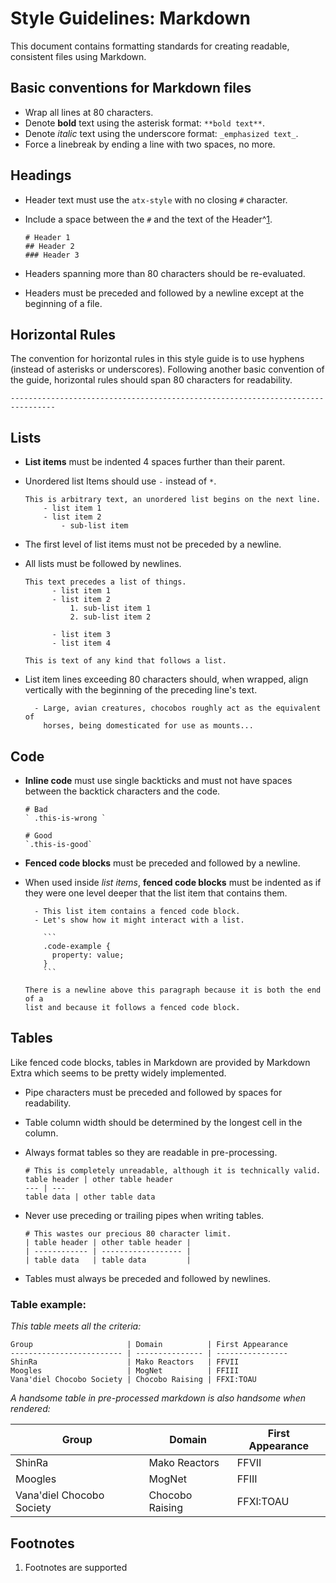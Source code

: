 ﻿# Style Guidelines: Markdown

This document contains formatting standards for creating readable, consistent
files using Markdown.

## Basic conventions for Markdown files

  - Wrap all lines at 80 characters.
  - Denote **bold** text using the asterisk format: `**bold text**`.
  - Denote _italic_ text using the underscore format: `_emphasized text_`.
  - Force a linebreak by ending a line with two spaces, no more.

## Headings

  - Header text must use the `atx-style` with no closing `#` character.
  - Include a space between the `#` and the text of the Header^[1](#1).

    ```
    # Header 1
    ## Header 2
    ### Header 3
    ```

  - Headers spanning more than 80 characters should be re-evaluated.
  - Headers must be preceded and followed by a newline except at the beginning
    of a file.

## Horizontal Rules

The convention for horizontal rules in this style guide is to use hyphens
(instead of asterisks or underscores). Following another basic convention of the
guide, horizontal rules should span 80 characters for readability.

```
--------------------------------------------------------------------------------
```

## Lists

  - **List items** must be indented 4 spaces further than their parent.
  - Unordered list Items should use `-` instead of `*`.

    ```
    This is arbitrary text, an unordered list begins on the next line.
        - list item 1
        - list item 2
            - sub-list item
    ```

  - The first level of list items must not be preceded by a newline.
  - All lists must be followed by newlines.

    ```
    This text precedes a list of things.
          - list item 1
          - list item 2
              1. sub-list item 1
              2. sub-list item 2

          - list item 3
          - list item 4

    This is text of any kind that follows a list.
    ```

  - List item lines exceeding 80 characters should, when wrapped, align
    vertically with the beginning of the preceding line's text.

    ```
      - Large, avian creatures, chocobos roughly act as the equivalent of
        horses, being domesticated for use as mounts...
    ```

## Code

  - **Inline code** must use single backticks and must not have spaces between
    the backtick characters and the code.

    ```
    # Bad
    ` .this-is-wrong `

    # Good
    `.this-is-good`
    ```

  - **Fenced code blocks** must be preceded and followed by a newline.
  - When used inside _list items_, **fenced code blocks** must be indented as
    if they were one level deeper that the list item that contains them.

    ```
      - This list item contains a fenced code block.
      - Let's show how it might interact with a list.

        ```
        .code-example {
          property: value;
        }
        ```

    There is a newline above this paragraph because it is both the end of a
    list and because it follows a fenced code block.
    ```

## Tables

Like fenced code blocks, tables in Markdown are provided by Markdown Extra
which seems to be pretty widely implemented.

  - Pipe characters must be preceded and followed by spaces for readability.
  - Table column width should be determined by the longest cell in the column.
  - Always format tables so they are readable in pre-processing.

    ```
    # This is completely unreadable, although it is technically valid.
    table header | other table header
    --- | ---
    table data | other table data
    ```

  - Never use preceding or trailing pipes when writing tables.

    ```
    # This wastes our precious 80 character limit.
    | table header | other table header |
    | ------------ | ------------------ |
    | table data   | table data         |
    ```

  - Tables must always be preceded and followed by newlines.

### Table example:

_This table meets all the criteria:_

```
Group                     | Domain          | First Appearance
------------------------- | --------------- | ----------------
ShinRa                    | Mako Reactors   | FFVII
Moogles                   | MogNet          | FFIII
Vana'diel Chocobo Society | Chocobo Raising | FFXI:TOAU
```

_A handsome table in pre-processed markdown is also handsome when rendered:_

Group                     | Domain          | First Appearance
------------------------- | --------------- | ----------------
ShinRa                    | Mako Reactors   | FFVII
Moogles                   | MogNet          | FFIII
Vana'diel Chocobo Society | Chocobo Raising | FFXI:TOAU


## Footnotes

  1. Footnotes are supported
